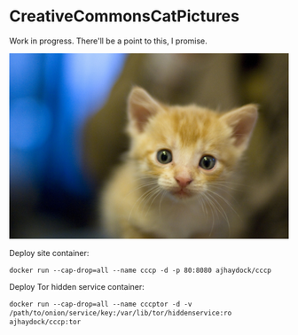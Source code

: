 # CreativeCommonsCatPictures
Work in progress. There'll be a point to this, I promise.

![kitten](https://github.com/ajhaydock/CreativeCommonsCatPictures/raw/master/kitten.jpg)

Deploy site container:
```
docker run --cap-drop=all --name cccp -d -p 80:8080 ajhaydock/cccp
```

Deploy Tor hidden service container:
```
docker run --cap-drop=all --name cccptor -d -v /path/to/onion/service/key:/var/lib/tor/hiddenservice:ro ajhaydock/cccp:tor
```
